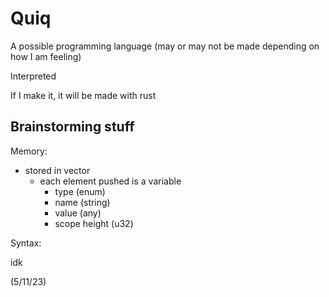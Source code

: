 # Quiq

A possible programming language (may or may not be made depending on how I am feeling)

Interpreted

If I make it, it will be made with rust

## Brainstorming stuff

Memory:

- stored in vector
  - each element pushed is a variable
    - type (enum)
    - name (string)
    - value (any)
    - scope height (u32)

Syntax:

idk

(5/11/23)
